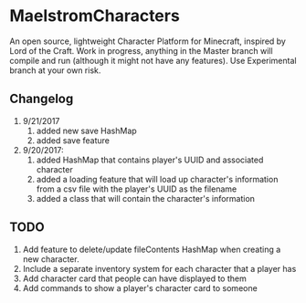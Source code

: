 # MaelstromCharacters
An open source, lightweight Character Platform for Minecraft, inspired by Lord of the Craft. Work in progress, anything in the Master branch will compile and run (although it might not have any features). Use Experimental branch at your own risk.

## Changelog
1. 9/21/2017
	1. added new save HashMap
	1. added save feature
1. 9/20/2017: 
	1. added HashMap that contains player's UUID and associated 	character
	1. added a loading feature that will load up character's 	information from a csv file with the player's UUID as the 	filename
	1. added a class that will contain the character's information

## TODO
1. Add feature to delete/update fileContents HashMap when creating a new character.
1. Include a separate inventory system for each character that a player has
1. Add character card that people can have displayed to them
1. Add commands to show a player's character card to someone 